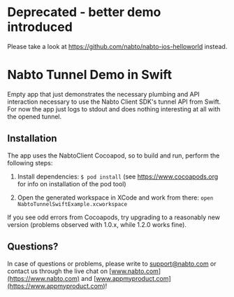 # Deprecated - better demo introduced

Please take a look at https://github.com/nabto/nabto-ios-helloworld instead.

# Nabto Tunnel Demo in Swift

Empty app that just demonstrates the necessary plumbing and API
interaction necessary to use the Nabto Client SDK's tunnel API from
Swift. For now the app just logs to stdout and does nothing interesting at
all with the opened tunnel.

## Installation

The app uses the NabtoClient Cocoapod, so to build and run, perform the following steps:

1. Install dependencies: `$ pod install` (see https://www.cocoapods.org for info on installation of the pod tool)

2. Open the generated workspace in XCode and work from there: `open NabtoTunnelSwiftExample.xcworkspace`

If you see odd errors from Cocoapods, try upgrading to a reasonably new version (problems observed with 1.0.x, while 1.2.0 works fine).

## Questions?

In case of questions or problems, please write to support@nabto.com or contact us through the live chat on [www.nabto.com](https://www.nabto.com) and [www.appmyproduct.com](https://www.appmyproduct.com)!
